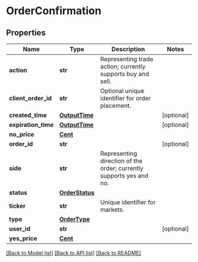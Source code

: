 # OrderConfirmation

## Properties
Name | Type | Description | Notes
------------ | ------------- | ------------- | -------------
**action** | **str** | Representing trade action; currently supports buy and sell. | 
**client_order_id** | **str** | Optional unique identifier for order placement. | 
**created_time** | [**OutputTime**](OutputTime.md) |  | [optional] 
**expiration_time** | [**OutputTime**](OutputTime.md) |  | [optional] 
**no_price** | [**Cent**](Cent.md) |  | 
**order_id** | **str** |  | [optional] 
**side** | **str** | Representing direction of the order; currently supports yes and no. | 
**status** | [**OrderStatus**](OrderStatus.md) |  | 
**ticker** | **str** | Unique identifier for markets. | 
**type** | [**OrderType**](OrderType.md) |  | 
**user_id** | **str** |  | [optional] 
**yes_price** | [**Cent**](Cent.md) |  | 

[[Back to Model list]](../README.md#documentation-for-models) [[Back to API list]](../README.md#documentation-for-api-endpoints) [[Back to README]](../README.md)

